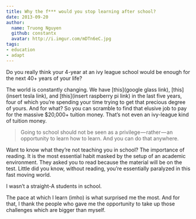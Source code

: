 ```yaml
---
title: Why the f*** would you stop learning after school?
date: 2013-09-20
author:
  name: Truong Nguyen
  github: constantx
  avatar: http://i.imgur.com/mDTn6eC.jpg
tags:
- education
- adapt
---
```


Do you really think your 4-year at an ivy league school would be enough for the next 40+ years of your life?

The world is constantly changing. We have [this](google glass link), [this](insert tesla link), and [this](insert raspberry pi link) in the last five years, four of which you’re spending your time trying to get that precious degree of yours. And for what? So you can scramble to find that elusive job to pay for the massive $20,000+ tuition money. That’s not even an ivy-league kind of tuition money.

> Going to school should not be seen as a privilege — rather — an opportunity to learn how to learn. And you can do that anywhere.

Want to know what they’re not teaching you in school? The importance of reading. It is the most essential habit masked by the setup of an academic environment. They asked you to read because the material will be on the test. Little did you know, without reading, you’re essentially paralyzed in this fast moving world.

I wasn’t a straight-A students in school.

The pace at which I learn (imho) is what surprised me the most. And for that, I thank the people who gave me the opportunity to take up those challenges which are bigger than myself.
